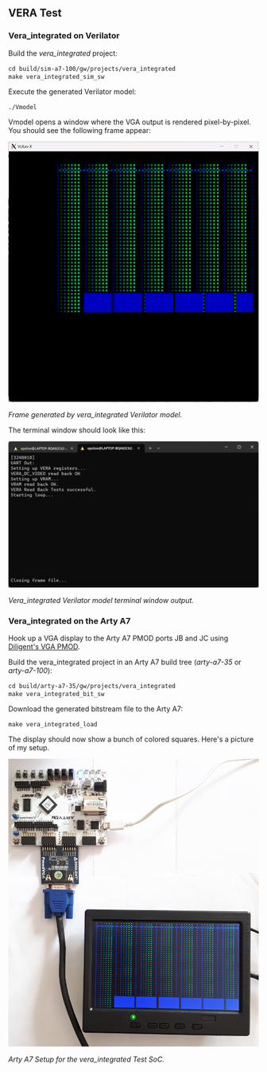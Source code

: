 ## VERA Test

### Vera_integrated on Verilator

Build the *vera_integrated* project:
```
cd build/sim-a7-100/gw/projects/vera_integrated
make vera_integrated_sim_sw
```
Execute the generated Verilator model:
```
./Vmodel
```
Vmodel opens a window where the VGA output is rendered pixel-by-pixel. You should see the following frame appear:

![Frame Generated by vera_integrated Vmodel.](assets/vera_integrated_frame.png)

*Frame generated by vera_integrated Verilator model.*

The terminal window should look like this:

![vera_integrated terminal window.](assets/vera_integrated_terminal_window.png)

*Vera_integrated Verilator model terminal window output.*

### Vera_integrated on the Arty A7

Hook up a VGA display to the Arty A7 PMOD ports JB and JC using [Diligent's VGA PMOD](https://digilent.com/reference/pmod/pmodvga/start).

Build the vera_integrated project in an Arty A7 build tree (*arty-a7-35* or *arty-a7-100*):
```
cd build/arty-a7-35/gw/projects/vera_integrated
make vera_integrated_bit_sw
```

Download the generated bitstream file to the Arty A7:
```
make vera_integrated_load
```

The display should now show a bunch of colored squares. Here's a picture of my setup.
   
![Arty A7 Setup for vera_integrated Test SoC.](assets/vera_fpga_test_setup.jpg)

*Arty A7 Setup for the vera_integrated Test SoC.*
